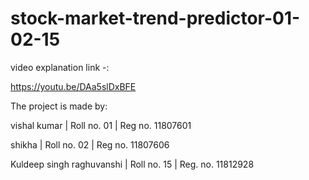 # stock-market-trend-predictor-01-02-15
video explanation link -:

https://youtu.be/DAa5slDxBFE

The project is made by:

vishal kumar | Roll no. 01 | Reg no. 11807601       

shikha | Roll no. 02 | Reg no. 11807606

Kuldeep singh raghuvanshi | Roll no. 15 | Reg. no. 11812928


